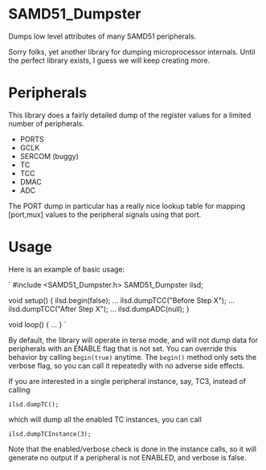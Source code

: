 # SAMD51_Dumpster
Dumps low level attributes of many SAMD51 peripherals.

Sorry folks, yet another library for dumping microprocessor internals.
Until the perfect library exists, I guess we will keep creating more.

# Peripherals
This library does a fairly detailed dump of the register values for a limited number
of peripherals.

- PORTS
- GCLK
- SERCOM (buggy)
- TC
- TCC
- DMAC
- ADC

The PORT dump in particular has a really nice lookup table for mapping [port,mux]
values to the peripheral signals using that port.

# Usage
Here is an example of basic usage:

`
#include <SAMD51_Dumpster.h>
SAMD51_Dumpster ilsd;

void setup() {
  ilsd.begin(false);
  ...
  ilsd.dumpTCC("Before Step X");
  ...
  ilsd.dumpTCC("After Step X");
  ...
  ilsd.dumpADC(null); 
}

void loop() {
...
}
`

By default, the library will operate in terse mode, and will not dump data for
peripherals with an ENABLE flag that is not set.  You can override this behavior
by calling `begin(true)` anytime.  The `begin()` method only sets the verbose
flag, so you can call it repeatedly with no adverse side effects.

If you are interested in a single peripheral instance, say, TC3, instead
of calling

`
  ilsd.dumpTC();
`

which will dump all the enabled TC instances, you can call

`
  ilsd.dumpTCInstance(3);
`

Note that the enabled/verbose check is done in the instance calls, so it will
generate no output if a peripheral is not ENABLED, and verbose is false.

